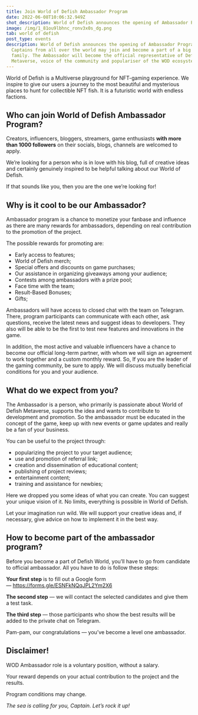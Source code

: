 ```yaml
---
title: Join World of Defish Ambassador Program
date: 2022-06-08T10:06:32.949Z
shot_description: World of Defish announces the opening of Ambassador Program.
image: /img/1_81ou9lbhnc_ronv3x0s_dg.png
tab: world of defish
post_type: events
description: World of Defish announces the opening of Ambassador Program.
  Captains from all over the world may join and become a part of a big WOD
  family. The Ambassador will become the official representative of Defish
  Metaverse, voice of the community and populariser of the WOD ecosystem.
---
```

<!--StartFragment-->

World of Defish is a Multiverse playground for NFT-gaming experience. We inspire to give our users a journey to the most beautiful and mysterious places to hunt for collectible NFT fish. It is a futuristic world with endless factions.

## **Who can join World of Defish Ambassador Program?**

Creators, influencers, bloggers, streamers, game enthusiasts **with more than 1000 followers** on their socials, blogs, channels are welcomed to apply.

We’re looking for a person who is in love with his blog, full of creative ideas and certainly genuinely inspired to be helpful talking about our World of Defish.

If that sounds like you, then you are the one we’re looking for!

## **Why is it cool to be our Ambassador?**

Ambassador program is a chance to monetize your fanbase and influence as there are many rewards for ambassadors, depending on real contribution to the promotion of the project.

The possible rewards for promoting are:

* Early access to features;
* World of Defish merch;
* Special offers and discounts on game purchases;
* Our assistance in organizing giveaways among your audience;
* Contests among ambassadors with a prize pool;
* Face time with the team;
* Result-Based Bonuses;
* Gifts;

Ambassadors will have access to closed chat with the team on Telegram. There, program participants can communicate with each other, ask questions, receive the latest news and suggest ideas to developers. They also will be able to be the first to test new features and innovations in the game.

In addition, the most active and valuable influencers have a chance to become our official long-term partner, with whom we will sign an agreement to work together and a custom monthly reward. So, If you are the leader of the gaming community, be sure to apply. We will discuss mutually beneficial conditions for you and your audience.

## **What do we expect from you?**

The Ambassador is a person, who primarily is passionate about World of Defish Metaverse, supports the idea and wants to contribute to development and promotion. So the ambassador must be educated in the concept of the game, keep up with new events or game updates and really be a fan of your business.

You can be useful to the project through:

* popularizing the project to your target audience;
* use and promotion of referral link;
* creation and dissemination of educational content;
* publishing of project reviews;
* entertainment content;
* training and assistance for newbies;

Here we dropped you some ideas of what you can create. You can suggest your unique vision of it. No limits, everything is possible in World of Defish.

Let your imagination run wild. We will support your creative ideas and, if necessary, give advice on how to implement it in the best way.

## **How to become part of the ambassador program?**

Before you become a part of Defish World, you’ll have to go from candidate to official ambassador. All you have to do is follow these steps:

**Your first step** is to fill out a Google form — <https://forms.gle/ESNFkNQqJPL2Ym2X6>

**The second step** — we will contact the selected candidates and give them a test task.

**The third step** — those participants who show the best results will be added to the private chat on Telegram.

Pam-pam, our congratulations — you’ve become a level one ambassador.

## **Disclaimer!**

WOD Ambassador role is a voluntary position, without a salary.

Your reward depends on your actual contribution to the project and the results.

Program conditions may change.

*The sea is calling for you, Captain. Let’s rock it up!*

<!--EndFragment-->